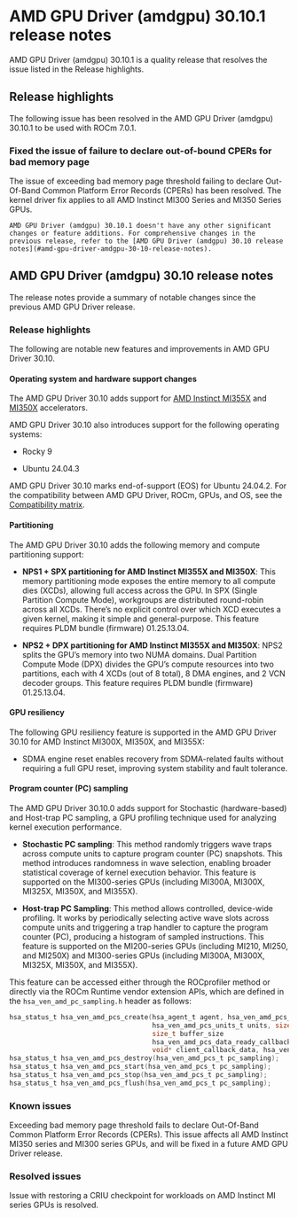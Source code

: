 # AMD GPU Driver (amdgpu) 30.10.1 release notes

AMD GPU Driver (amdgpu) 30.10.1 is a quality release that resolves the issue listed in the Release highlights.

## Release highlights

The following issue has been resolved in the AMD GPU Driver (amdgpu) 30.10.1 to be used with ROCm 7.0.1.

### Fixed the issue of failure to declare out-of-bound CPERs for bad memory page

The issue of exceeding bad memory page threshold failing to declare Out-Of-Band Common Platform Error Records (CPERs) has been resolved. The kernel driver fix applies to all AMD Instinct MI300 Series and MI350 Series GPUs.

```{note}
AMD GPU Driver (amdgpu) 30.10.1 doesn't have any other significant changes or feature additions. For comprehensive changes in the previous release, refer to the [AMD GPU Driver (amdgpu) 30.10 release notes](#amd-gpu-driver-amdgpu-30-10-release-notes).
```

## AMD GPU Driver (amdgpu) 30.10 release notes

The release notes provide a summary of notable changes since the previous AMD GPU Driver release.

### Release highlights

The following are notable new features and improvements in AMD GPU Driver 30.10.

#### Operating system and hardware support changes

The AMD GPU Driver 30.10 adds support for [AMD Instinct
MI355X](https://www.amd.com/en/products/accelerators/instinct/mi350/mi355x.html) and
[MI350X](https://www.amd.com/en/products/accelerators/instinct/mi350/mi350x.html) accelerators.

AMD GPU Driver 30.10 also introduces support for the following operating systems:

* Rocky 9

* Ubuntu 24.04.3

AMD GPU Driver 30.10 marks end-of-support (EOS) for Ubuntu 24.04.2. For the compatibility between
AMD GPU Driver, ROCm, GPUs, and OS, see the [Compatibility matrix](../../compatibility/compatibility-matrix.rst).

#### Partitioning

The AMD GPU Driver 30.10 adds the following memory and compute partitioning support:

* **NPS1 + SPX partitioning for AMD Instinct MI355X and MI350X**: This memory partitioning mode exposes the
  entire memory to all compute dies (XCDs), allowing full access across the GPU. In SPX (Single
  Partition Compute Mode), workgroups are distributed round-robin across all XCDs. There’s no explicit
  control over which XCD executes a given kernel, making it simple and general-purpose. This feature
  requires PLDM bundle (firmware) 01.25.13.04.

* **NPS2 + DPX partitioning for AMD Instinct MI355X and MI350X**: NPS2 splits the GPU’s memory into two NUMA
  domains. Dual Partition Compute Mode (DPX) divides the GPU’s compute resources into two partitions,
  each with 4 XCDs (out of 8 total), 8 DMA engines, and 2 VCN decoder groups. This feature requires
  PLDM bundle (firmware) 01.25.13.04.

#### GPU resiliency

The following GPU resiliency feature is supported in the AMD GPU Driver 30.10 for AMD Instinct MI300X, MI350X, and MI355X:

* SDMA engine reset enables recovery from SDMA-related faults without requiring a full GPU reset,
  improving system stability and fault tolerance.

#### Program counter (PC) sampling

The AMD GPU Driver 30.10.0 adds support for Stochastic (hardware-based) and Host-trap PC sampling, a
GPU profiling technique used for analyzing kernel execution performance.

* **Stochastic PC sampling**: This method randomly triggers wave traps across compute units to
  capture program counter (PC) snapshots. This method introduces randomness in wave selection,
  enabling broader statistical coverage of kernel execution behavior. This feature is supported on the
  MI300-series GPUs (including MI300A, MI300X, MI325X, MI350X, and MI355X).

* **Host-trap PC Sampling**: This method allows controlled, device-wide profiling. It works by
  periodically selecting active wave slots across compute units and triggering a trap handler to
  capture the program counter (PC), producing a histogram of sampled instructions. This feature is
  supported on the MI200-series GPUs (including MI210, MI250, and MI250X) and MI300-series GPUs
  (including MI300A, MI300X, MI325X, MI350X, and MI355X).

This feature can be accessed either through the ROCprofiler method or directly via the ROCm Runtime
vendor extension APIs, which are defined in the `hsa_ven_amd_pc_sampling.h` header as follows:

```c
hsa_status_t hsa_ven_amd_pcs_create(hsa_agent_t agent, hsa_ven_amd_pcs_method_kind_t method,
                                    hsa_ven_amd_pcs_units_t units, size_t interval, size_t latency,
                                    size_t buffer_size
                                    hsa_ven_amd_pcs_data_ready_callback_t data_ready_callback,
                                    void* client_callback_data, hsa_ven_amd_pcs_t* pc_sampling);
hsa_status_t hsa_ven_amd_pcs_destroy(hsa_ven_amd_pcs_t pc_sampling);
hsa_status_t hsa_ven_amd_pcs_start(hsa_ven_amd_pcs_t pc_sampling);
hsa_status_t hsa_ven_amd_pcs_stop(hsa_ven_amd_pcs_t pc_sampling);
hsa_status_t hsa_ven_amd_pcs_flush(hsa_ven_amd_pcs_t pc_sampling);
```

### Known issues

Exceeding bad memory page threshold fails to declare Out-Of-Band Common
Platform Error Records (CPERs). This issue affects all AMD Instinct MI350
series and MI300 series GPUs, and will be fixed in a future AMD GPU
Driver release.

### Resolved issues

Issue with restoring a CRIU checkpoint for workloads on AMD Instinct MI series GPUs is resolved.
